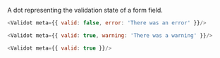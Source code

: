 A dot representing the validation state of a form field.

```js
<Validot meta={{ valid: false, error: 'There was an error' }}/>
```

```js
<Validot meta={{ valid: true, warning: 'There was a warning' }}/>
```

```js
<Validot meta={{ valid: true }}/>
```
